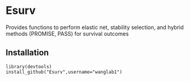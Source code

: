 # Esurv
Provides functions to perform elastic net, stability selection, and hybrid methods (PROMISE, PASS) for survival outcomes



## Installation
```
library(devtools)
install_github("Esurv",username="wanglab1")
```
